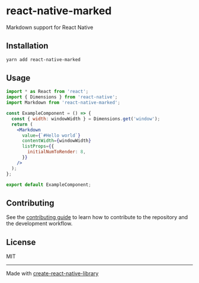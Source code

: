 # react-native-marked

Markdown support for React Native

## Installation

```sh
yarn add react-native-marked
```

## Usage

```jsx
import * as React from 'react';
import { Dimensions } from 'react-native';
import Markdown from 'react-native-marked';

const ExampleComponent = () => {
  const { width: windowWidth } = Dimensions.get('window');
  return (
    <Markdown
      value={`#Hello world`}
      contentWidth={windowWidth}
      listProps={{
        initialNumToRender: 8,
      }}
    />
  );
};

export default ExampleComponent;
```

## Contributing

See the [contributing guide](CONTRIBUTING.md) to learn how to contribute to the repository and the development workflow.

## License

MIT

---

Made with [create-react-native-library](https://github.com/callstack/react-native-builder-bob)
